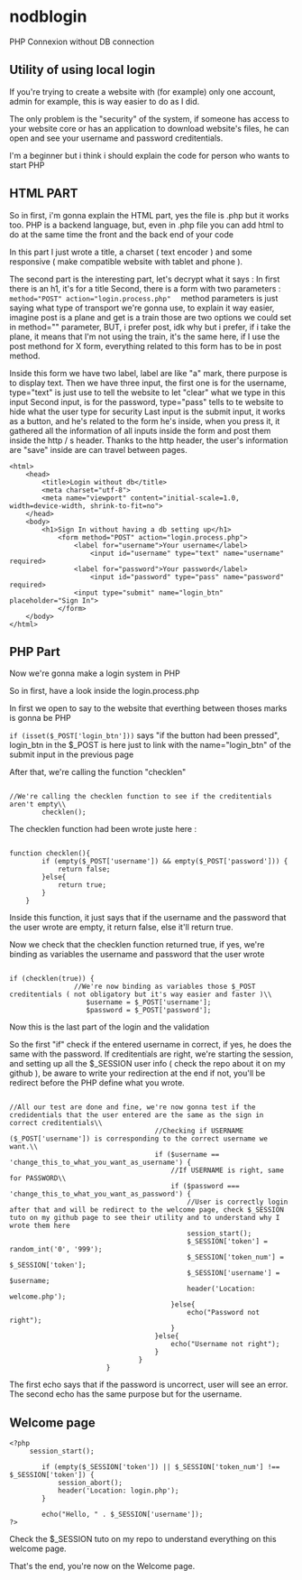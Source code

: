 # nodblogin
PHP Connexion without DB connection

## Utility of using local login
 If you're trying to create a website with (for example) only one account, admin for example, this is way easier to do as I did.
 
The only problem is the "security" of the system, if someone has access to your website core or has an application to download website's files, he can open and see your username and password creditentials.

I'm a beginner but i think i should explain the code for person who wants to start PHP

## HTML PART
So in first, i'm gonna explain the HTML part, yes the file is .php but it works too.
PHP is a backend language, but, even in .php file you can add html to do at the same time the front and the back end of your code

In this part I just wrote a title, a charset ( text encoder ) and some responsive ( make compatible website with tablet and phone ).

The second part is the interesting part, let's decrypt what it says :
  In first there is an h1, it's for a title
  Second, there is a form with two parameters :
    ```
    method="POST"
    action="login.process.php"  
    ```
    method parameters is just saying what type of transport we're gonna use, to explain it way easier, imagine post is a plane and get is a train those are two options we could set in method="" parameter, BUT, i prefer post, idk why but i prefer, if i take the plane, it means that I'm not using the train, it's the same here, if I use the post methond for X form, everything related to this form has to be in post method. 
    
 Inside this form we have two label, label are like "a" mark, there purpose is to display text.
 Then we have three input, the first one is for the username, type="text" is just use to tell the website to let "clear" what we type in this input
 Second input, is for the password, type="pass" tells to te website to hide what the user type for security
 Last input is the submit input, it works as a button, and he's related to the form he's inside, when you press it, it gathered all the information of all inputs inside the form   and post them inside the http / s header.
  Thanks to the http header, the user's information are "save" inside are can travel between pages. 

```
<html>
    <head>
        <title>Login without db</title>
        <meta charset="utf-8">
        <meta name="viewport" content="initial-scale=1.0, width=device-width, shrink-to-fit=no">
    </head>
    <body>
        <h1>Sign In without having a db setting up</h1>
            <form method="POST" action="login.process.php">
                <label for="username">Your username</label>
                    <input id="username" type="text" name="username" required>
                <label for="password">Your password</label>
                    <input id="password" type="pass" name="password" required>
                <input type="submit" name="login_btn" placeholder="Sign In">
            </form>
    </body>
</html>

```


## PHP Part

Now we're gonna make a login system in PHP

So in first, have a look inside the login.process.php

In first we open <?php  code   ?> to say to the website that everthing between thoses marks is gonna be PHP

 ```if (isset($_POST['login_btn']))``` says "if the button had been pressed", login_btn in the $_POST is here just to link with the name="login_btn" of the submit input in the previous page
 
After that, we're calling the function "checklen" 
```

//We're calling the checklen function to see if the creditentials aren't empty\\
        checklen();

```

The checklen function had been wrote juste here :
```

function checklen(){
        if (empty($_POST['username']) && empty($_POST['password'])) {
            return false;
        }else{
            return true;
        }
    }

```

Inside this function, it just says that if the username and the password that the user wrote are empty, it return false, else it'll return true.

Now we check that the checklen function returned true, if yes, we're binding as variables the username and password that the user wrote
```

if (checklen(true)) {
                //We're now binding as variables those $_POST creditentials ( not obligatory but it's way easier and faster )\\
                   $username = $_POST['username'];
                   $password = $_POST['password'];

```

Now this is the last part of the login and the validation

So the first "if" check if the entered username in correct, if yes, he does the same with the password.
If creditentials are right, we're starting the session, and setting up all the $_SESSION user info ( check the repo about it on my github ), be aware to write your redirection at the end if not, you'll be redirect before the PHP define what you wrote.

```

//All our test are done and fine, we're now gonna test if the credidentials that the user entered are the same as the sign in correct creditentials\\
                                    //Checking if USERNAME ($_POST['username']) is corresponding to the correct username we want.\\
                                    if ($username == 'change_this_to_what_you_want_as_username') {
                                        //If USERNAME is right, same for PASSWORD\\
                                        if ($password === 'change_this_to_what_you_want_as_password') {
                                            //User is correctly login after that and will be redirect to the welcome page, check $_SESSION tuto on my github page to see their utility and to understand why I wrote them here
                                            session_start();
                                            $_SESSION['token'] = random_int('0', '999');
                                            $_SESSION['token_num'] = $_SESSION['token'];
                                            $_SESSION['username'] = $username;
                                            header('Location: welcome.php');
                                        }else{
                                            echo("Password not right");
                                        }
                                    }else{
                                        echo("Username not right");
                                    }
                                }
                        }

```

The first echo says that if the password is uncorrect, user will see an error.
The second echo has the same purpose but for the username.

## Welcome page 

``` 
<?php
     session_start();

        if (empty($_SESSION['token']) || $_SESSION['token_num'] !== $_SESSION['token']) {
            session_abort();
            header('Location: login.php');
        }

        echo("Hello, " . $_SESSION['username']);
?>

```

Check the $_SESSION tuto on my repo to understand everything on this welcome page.


That's the end, you're now on the Welcome page.
